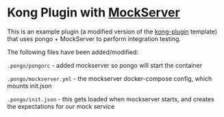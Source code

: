 Kong Plugin with [MockServer](https://mock-server.com)
======================================================

This is an example plugin (a modified version of the [kong-plugin](https://github.com/Kong/kong-plugin) template) that uses pongo + MockServer to perform integration testing.

The following files have been added/modified:

`.pongo/pongorc` - added mockserver so pongo will start the container

`.pongo/mockserver.yml` - the mockserver docker-compose config, which mounts init.json

`.pongo/init.json` - this gets loaded when mockserver starts, and creates the expectations for our mock service
